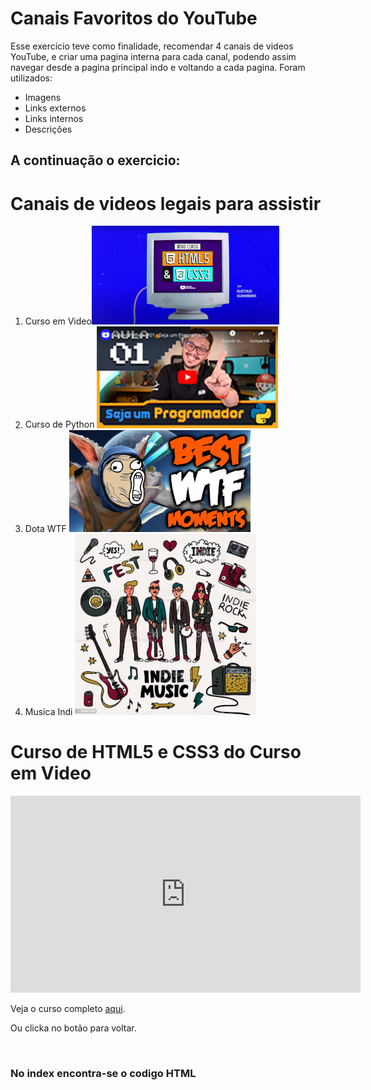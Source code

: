 # Canais Favoritos do YouTube

Esse exercício teve como finalidade, recomendar 4 canais de videos  YouTube, e criar uma pagina interna para cada canal, podendo assim navegar desde a pagina principal indo e voltando a cada pagina. Foram utilizados:

- Imagens
- Links externos
- Links internos
- Descrições



## A continuação o exercicio:



<!DOCTYPE html>
<html lang="pt-br">
<head>
    <meta charset="UTF-8">
    <meta http-equiv="X-UA-Compatible" content="IE=edge">
    <meta name="viewport" content="width=device-width, initial-scale=1.0">
    <title>Videos Favoritos</title>
</head>
<body>
    <h1>Canais de videos legais para assistir</h1>
        <ol>
            <li>Curso em Video<a href="1/1.html" target="_self"><img src="imagens/imagem.cursoem.video.png" alt=""></a></li>
            <li>Curso de Python <a href="python/python.html"><img src="imagens/imagem.python.png"width="290px" alt=""></a></li>
            <li>Dota WTF <a href="dota/dota.html"><img src="imagens/dota.wtf.png" alt=""></a></li>
            <li>Musica Indi <a href="musica/musica.html"><img src="imagens/indi.png" alt=""></a></li>
        </ol>
</body>
</html>


<!DOCTYPE html>
<html lang="pt-br">
<head>
    <meta charset="UTF-8">
    <meta http-equiv="X-UA-Compatible" content="IE=edge">
    <meta name="viewport" content="width=device-width, initial-scale=1.0">
    <title>video curso em video</title>
</head>
<body>
    <h1>Curso de HTML5 e CSS3 do Curso em Video</h1> 
    <iframe width="560" height="315" src="https://www.youtube.com/embed/Ejkb_YpuHWs" 
    title="YouTube video player" frameborder="0" 
    allow="accelerometer; autoplay; clipboard-write; encrypted-media; gyroscope; picture-in-picture" 
    allowfullscreen></iframe> 
    <p>Veja o curso completo <a href="https://www.youtube.com/playlist?list=PLHz_AreHm4dkZ9-atkcmcBaMZdmLHft8n" target="_blanck">aqui</a>.</p>
    <p>Ou clicka no botão para voltar.</p> 
    <a href="../index.html"><img src="voltar.png" alt=""></a>  
</body>
</html>

### No index encontra-se o codigo HTML